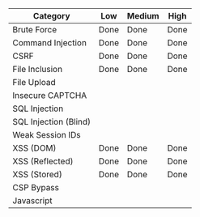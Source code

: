 Category | Low | Medium | High
-|-|-|-
Brute Force | Done | Done | Done
Command Injection| Done | Done | Done
CSRF| Done | Done | Done
File Inclusion| Done | Done | Done
File Upload|
Insecure CAPTCHA|
SQL Injection|
SQL Injection (Blind) |
Weak Session IDs |
XSS (DOM) | Done | Done | Done
XSS (Reflected) | Done | Done | Done
XSS (Stored) | Done | Done | Done
CSP Bypass |
Javascript | 

